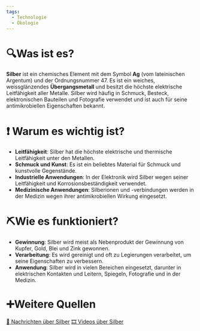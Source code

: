 ```yaml
---
tags:
  - Technologie
  - Ökologie
---
```

# 🔍Was ist es?
**Silber** ist ein chemisches Element mit dem Symbol **Ag** (vom lateinischen Argentum) und der Ordnungsnummer 47. Es ist ein weiches, weissglänzendes **Übergangsmetall** und besitzt die höchste elektrische Leitfähigkeit aller Metalle. Silber wird häufig in Schmuck, Besteck, elektronischen Bauteilen und Fotografie verwendet und ist auch für seine antimikrobiellen Eigenschaften bekannt.

# ❗ Warum es wichtig ist?
- **Leitfähigkeit**: Silber hat die höchste elektrische und thermische Leitfähigkeit unter den Metallen.
- **Schmuck und Kunst**: Es ist ein beliebtes Material für Schmuck und kunstvolle Gegenstände.
- **Industrielle Anwendungen**: In der Elektronik wird Silber wegen seiner Leitfähigkeit und Korrosionsbeständigkeit verwendet.
- **Medizinische Anwendungen**: Silberionen und -verbindungen werden in der Medizin wegen ihrer antimikrobiellen Wirkung eingesetzt.

# ⛏Wie es funktioniert?
- **Gewinnung**: Silber wird meist als Nebenprodukt der Gewinnung von Kupfer, Gold, Blei und Zink gewonnen.
- **Verarbeitung**: Es wird gereinigt und oft zu Legierungen verarbeitet, um seine Eigenschaften zu verbessern.
- **Anwendung**: Silber wird in vielen Bereichen eingesetzt, darunter in elektrischen Kontakten und Leitern, Spiegeln, Fotografie und in der Medizin.

# ➕Weitere Quellen
[📄 Nachrichten über Silber](https://www.google.com/search?q=Silber&tbm=nws)
[🎞 Videos über Silber](https://www.google.com/search?q=Silber&tbm=vid)